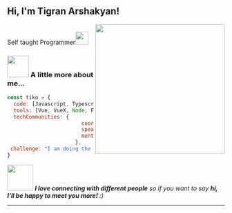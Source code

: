 <h2> Hi, I'm Tigran Arshakyan!</h2>
<img align='right' src="https://media.giphy.com/media/ZVik7pBtu9dNS/giphy.gif" width="300">
<p></br>Self taught Programmer<img src="https://media.giphy.com/media/WUlplcMpOCEmTGBtBW/giphy.gif" width="30"> 
</em></p>

### <img src="https://media.giphy.com/media/VgCDAzcKvsR6OM0uWg/giphy.gif" width="50"> A little more about me...  

```javascript
const tiko = {
  code: [Javascript, Typescript, HTML, CSS, SASS(SCSS,LESS), Python],
  tools: [Vue, VueX, Node, Flask, Materialize, Nuxt, MongoDB],
  techCommunities: {
                        coorganizer: "Me",
                        speaker: "Myself",
                        mentor: "I"
                      },
 challenge: "I am doing the #100DaysOfCode challenge focused on Vue JS"
}
```

<img src="https://media.giphy.com/media/LnQjpWaON8nhr21vNW/giphy.gif" width="60"> <em><b>I love connecting with different people</b> so if you want to say <b>hi, I'll be happy to meet you more!</b> :)</em>

---

